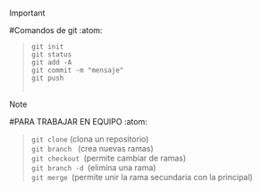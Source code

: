 > [!IMPORTANT]
#Comandos de git :atom: <br>
> ` git init `<br>
> `git status `<br>
> `git add -A `<br>
> `git commit -m "mensaje"` <br>
> `git push `<br><br>

> [!NOTE]
#PARA TRABAJAR EN EQUIPO :atom:<br>
> `git clone` (clona un repositorio)<br>
> `git branch ` (crea nuevas ramas)<br>
> `git checkout `(permite cambiar de ramas)<br>
> `git branch -d `(elimina una rama)<br>
> `git merge `(permite unir la rama secundaria con la principal) <br>



